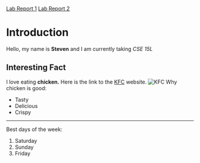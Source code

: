 [Lab Report 1](https://stevenngo3.github.io/cse15l-lab-reports/lab-report-1-week-2.html)
[Lab Report 2](https://stevenngo3.github.io/cse15l-lab-reports/lab-report-2-week-4.html)
# Introduction
Hello, my name is **Steven** and I am currently taking *CSE 15L*
## Interesting Fact 
I love eating **chicken.**
Here is the link to the [KFC](http://kfc.com) website.
![KFC](https://upload.wikimedia.org/wikipedia/en/thumb/b/bf/KFC_logo.svg/1200px-KFC_logo.svg.png)
Why chicken is good:
* Tasty
* Delicious
* Crispy

---	
Best days of the week:
1. Saturday
2. Sunday
3. Friday
